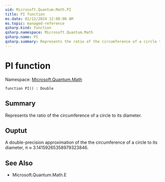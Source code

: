 ```yaml
---
uid: Microsoft.Quantum.Math.PI
title: PI function
ms.date: 02/12/2024 12:00:00 AM
ms.topic: managed-reference
qsharp.kind: function
qsharp.namespace: Microsoft.Quantum.Math
qsharp.name: PI
qsharp.summary: Represents the ratio of the circumference of a circle to its diameter.
---
```


# PI function

Namespace: [Microsoft.Quantum.Math](xref:Microsoft.Quantum.Math)

```qsharp
function PI() : Double
```

## Summary
Represents the ratio of the circumference of a circle to its diameter.

## Ouptut
A double-precision approximation of the the circumference of a circle
to its diameter, π ≈ 3.14159265358979323846.

## See Also
- Microsoft.Quantum.Math.E
